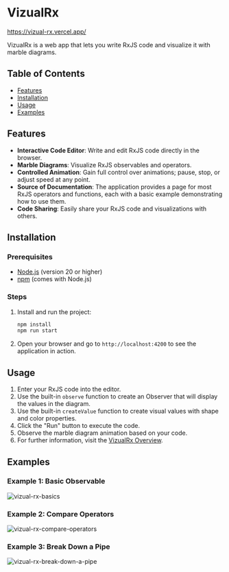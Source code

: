 # VizualRx

https://vizual-rx.vercel.app/

VizualRx is a web app that lets you write RxJS code and visualize it with marble diagrams.

## Table of Contents

- [Features](#features)
- [Installation](#installation)
- [Usage](#usage)
- [Examples](#examples)

## Features

- **Interactive Code Editor**: Write and edit RxJS code directly in the browser.
- **Marble Diagrams**: Visualize RxJS observables and operators.
- **Controlled Animation**: Gain full control over animations; pause, stop, or adjust speed at any point.
- **Source of Documentation**: The application provides a page for most RxJS operators and functions, each with a basic example demonstrating how to use them.
- **Code Sharing**: Easily share your RxJS code and visualizations with others.

## Installation

### Prerequisites

- [Node.js](https://nodejs.org/) (version 20 or higher)
- [npm](https://www.npmjs.com/) (comes with Node.js)

### Steps

1. Install and run the project:
   ```bash
   npm install
   npm run start
   ```

2. Open your browser and go to `http://localhost:4200` to see the application in action.

## Usage

1. Enter your RxJS code into the editor.
2. Use the built-in `observe` function to create an Observer that will display the values in the diagram.
3. Use the built-in `createValue` function to create visual values with shape and color properties.
4. Click the "Run" button to execute the code.
5. Observe the marble diagram animation based on your code.
6. For further information, visit the [VizualRx Overview](https://vizual-rx.vercel.app/overview).

## Examples

### Example 1: Basic Observable
![vizual-rx-basics](https://github.com/gezorodd/vizual-rx/assets/98316524/03aeb12f-c6e9-42a8-a6d2-e4f6bfe13da5)

### Example 2: Compare Operators
![vizual-rx-compare-operators](https://github.com/gezorodd/vizual-rx/assets/98316524/0385d122-ff3c-428a-a3ef-cdc3fb5ba598)

### Example 3: Break Down a Pipe
![vizual-rx-break-down-a-pipe](https://github.com/gezorodd/vizual-rx/assets/98316524/e610f91c-4ee9-496b-9493-0c375ada2242)
